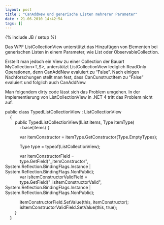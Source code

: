 ```yaml
---
layout: post
title : "CanAddNew und generische Listen mehrerer Parameter"
date : 21.06.2010 14:42:54
tags: []
---
```

{% include JB / setup %}

Das WPF ListCollectionView unterstützt das Hinzufügen von Elementen bei generischen Listen in einem Parameter, wie List<T> oder ObservableCollection<T>.

Erstellt man jedoch ein View zu einer Collection der Bauart MyCollection<T,S>, unterstützt ListCollectionView lediglich ReadOnly Operationen, denn CanAddNew evaluiert zu “False”. Nach einigen Nachforschungen stellt man fest, dass CanCunstructItem zu “False” evaluiert und folglich auch CanAddNew.

Man folgendem dirty code lässt sich das Problem umgehen. In der Implementierung von ListCollectionView in .NET 4 tritt das Problem nicht auf.

public class TypedListCollectionView : ListCollectionView   
    {   
        public TypedListCollectionView(IList items, Type itemType)   
            : base(items) { 

            var itemConstructor = itemType.GetConstructor(Type.EmptyTypes); 

            Type type = typeof(ListCollectionView); 

            var itemConstructorField =   
            type.GetField("_itemConstructor", System.Reflection.BindingFlags.Instance | System.Reflection.BindingFlags.NonPublic);   
            var isItemConstructorValidField =   
            type.GetField("_isItemConstructorValid", System.Reflection.BindingFlags.Instance | System.Reflection.BindingFlags.NonPublic); 

            itemConstructorField.SetValue(this, itemConstructor);   
            isItemConstructorValidField.SetValue(this, true);   
        }   
    }
